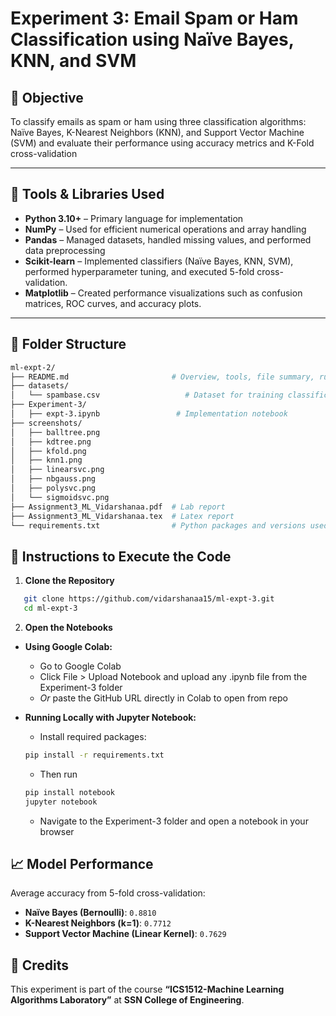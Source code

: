 # Experiment 3:  Email Spam or Ham Classification using Naïve Bayes, KNN, and SVM

## 🎯 Objective
To classify emails as spam or ham using three classification algorithms: Naïve Bayes, K-Nearest Neighbors (KNN), and Support Vector Machine (SVM) and evaluate their performance using accuracy metrics and K-Fold cross-validation

---

## 🧰 Tools & Libraries Used
- **Python 3.10+** – Primary language for implementation
- **NumPy** – Used for efficient numerical operations and array handling
- **Pandas** – Managed datasets, handled missing values, and performed data preprocessing
- **Scikit-learn** – Implemented classifiers (Naïve Bayes, KNN, SVM), performed hyperparameter tuning, and executed 5-fold cross-validation.
- **Matplotlib** – Created performance visualizations such as confusion matrices, ROC curves, and accuracy plots.

---

## 📁 Folder Structure
```bash
ml-expt-2/
├── README.md                       # Overview, tools, file summary, run instructions
├── datasets/
│   └── spambase.csv                   # Dataset for training classification models
├── Experiment-3/
│   ├── expt-3.ipynb                 # Implementation notebook
├── screenshots/
│   ├── balltree.png             
│   ├── kdtree.png
│   ├── kfold.png
│   ├── knn1.png
│   ├── linearsvc.png
│   ├── nbgauss.png
│   ├── polysvc.png
│   └── sigmoidsvc.png
├── Assignment3_ML_Vidarshanaa.pdf  # Lab report
├── Assignment3_ML_Vidarshanaa.tex  # Latex report
└── requirements.txt                # Python packages and versions used
```

## 🚀 Instructions to Execute the Code

1. **Clone the Repository**
```bash
   git clone https://github.com/vidarshanaa15/ml-expt-3.git
   cd ml-expt-3
```

2. **Open the Notebooks**
- **Using Google Colab:**
  - Go to Google Colab
  - Click File > Upload Notebook and upload any .ipynb file from the Experiment-3 folder
  - *Or* paste the GitHub URL directly in Colab to open from repo
    
- **Running Locally with Jupyter Notebook:**
  - Install required packages:
  ```bash
  pip install -r requirements.txt
  ```
  - Then run
  ```bash
  pip install notebook
  jupyter notebook
  ```
  - Navigate to the Experiment-3 folder and open a notebook in your browser

## 📈 Model Performance
Average accuracy from 5-fold cross-validation:

- **Naïve Bayes (Bernoulli)**: `0.8810`
- **K-Nearest Neighbors (k=1)**: `0.7712`
- **Support Vector Machine (Linear Kernel)**: `0.7629`

## 🙌 Credits

This experiment is part of the course **“ICS1512-Machine Learning Algorithms Laboratory”** at **SSN College of Engineering**.
